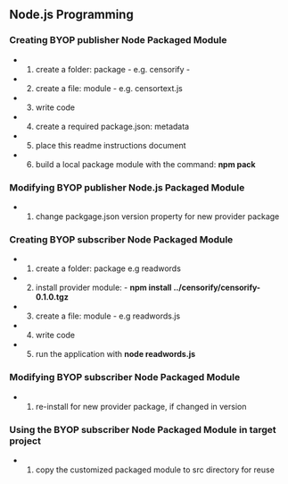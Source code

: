 ## Node.js Programming

### Creating BYOP publisher Node Packaged Module
  - 1. create a folder: package - e.g. censorify - 
  - 2. create a file: module - e.g. censortext.js
  - 3. write code
  - 4. create a required package.json: metadata
  - 5. place this readme instructions document
  - 6. build a local package module with the command: **npm pack**

### Modifying BYOP publisher Node.js Packaged Module
  - 1. change packgage.json version property for new provider package

### Creating BYOP subscriber Node Packaged Module
  - 1. create a folder: package e.g readwords 
  - 2. install provider module: - **npm install ../censorify/censorify-0.1.0.tgz**
  - 3. create a file: module - e.g readwords.js
  - 4. write code
  - 5. run the application with **node readwords.js**

### Modifying BYOP subscriber Node Packaged Module
  - 1. re-install for new provider package, if changed in version

### Using the BYOP subscriber Node Packaged Module in target project
  - 1. copy the customized packaged module to src directory for reuse
  
